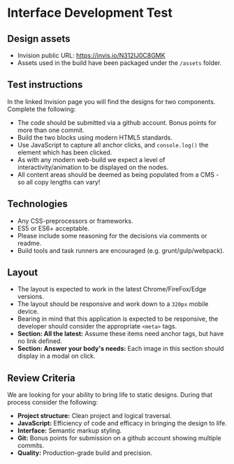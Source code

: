 # Interface Development Test

## Design assets

- Invision public URL: https://invis.io/N312IJ0C8GMK
- Assets used in the build have been packaged under the `/assets` folder.

## Test instructions

In the linked Invision page you will find the designs for two components. Complete the following:

- The code should be submitted via a github account. Bonus points for more than one commit.
- Build the two blocks using modern HTML5 standards.
- Use JavaScript to capture all anchor clicks, and `console.log()` the element which has been clicked.
- As with any modern web-build we expect a level of interactivity/animation to be displayed on the nodes.
- All content areas should be deemed as being populated from a CMS - so all copy lengths can vary!

## Technologies

- Any CSS-preprocessors or frameworks.
- ES5 or ES6+ acceptable.
- Please include some reasoning for the decisions via comments or readme.
- Build tools and task runners are encouraged (e.g. grunt/gulp/webpack).

## Layout

- The layout is expected to work in the latest Chrome/FireFox/Edge versions.
- The layout should be responsive and work down to a `320px` mobile device.
- Bearing in mind that this application is expected to be responsive, the developer should consider the appropriate `<meta>` tags.
- **Section: All the latest:** Assume these items need anchor tags, but have no link defined.
- **Section: Answer your body's needs:** Each image in this section should display in a modal on click.

## Review Criteria

We are looking for your ability to bring life to static designs. During that process consider the following:

- **Project structure:** Clean project and logical traversal.
- **JavaScript:** Efficiency of code and efficacy in bringing the design to life.
- **Interface:** Semantic markup styling.
- **Git:** Bonus points for submission on a github account showing multiple commits.
- **Quality:** Production-grade build and precision.
